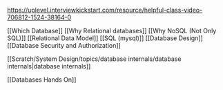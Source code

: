 https://uplevel.interviewkickstart.com/resource/helpful-class-video-706812-1524-38164-0

[[Which Database]]
[[Why Relational databases]]
[[Why NoSQL (Not Only SQL)]]
[[Relational Data Model]]
[[SQL (mysql)]]
[[Database Design]]
[[Database Security and Authorization]]

[[Scratch/System Design/topics/database internals/database internals|database internals]]

[[Databases Hands On]]